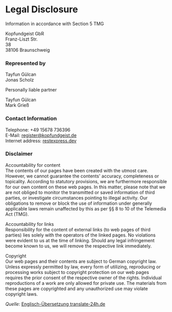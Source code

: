 # Legal Disclosure

Information in accordance with Section 5 TMG  

Kopfundgeist GbR  
Franz-Liszt Str.  
38  
38106 Braunschweig  

### Represented by

Tayfun Gülcan  
Jonas Scholz  

Personally liable partner  

Tayfun Gülcan  
Mark Grieß  

### Contact Information

Telephone: +49 15678 736396  
E-Mail: [register@kopfundgeist.de](mailto:register@kopfundgeist.de)  
Internet address: [restexpress.dev](restexpress.dev)  

### Disclaimer

Accountability for content  
The contents of our pages have been created with the utmost care. However, we cannot guarantee the contents' accuracy, completeness or topicality. According to statutory provisions, we are furthermore responsible for our own content on these web pages. In this matter, please note that we are not obliged to monitor the transmitted or saved information of third parties, or investigate circumstances pointing to illegal activity. Our obligations to remove or block the use of information under generally applicable laws remain unaffected by this as per §§ 8 to 10 of the Telemedia Act (TMG).  

Accountability for links  
Responsibility for the content of external links (to web pages of third parties) lies solely with the operators of the linked pages. No violations were evident to us at the time of linking. Should any legal infringement become known to us, we will remove the respective link immediately.  

Copyright  
Our web pages and their contents are subject to German copyright law. Unless expressly permitted by law, every form of utilizing, reproducing or processing works subject to copyright protection on our web pages requires the prior consent of the respective owner of the rights. Individual reproductions of a work are only allowed for private use. The materials from these pages are copyrighted and any unauthorized use may violate copyright laws.  

_Quelle:_ [Englisch-Übersetzung translate-24h.de](http://www.translate-24h.de)

